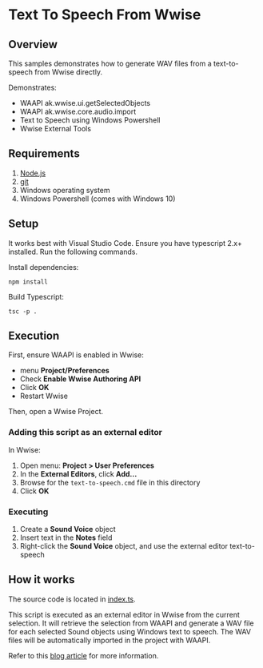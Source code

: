 # Text To Speech From Wwise
## Overview

This samples demonstrates how to generate WAV files from a text-to-speech from Wwise directly.

Demonstrates:
 - WAAPI ak.wwise.ui.getSelectedObjects
 - WAAPI ak.wwise.core.audio.import
 - Text to Speech using Windows Powershell 
 - Wwise External Tools

## Requirements

1. [Node.js](https://nodejs.org)
1. [git](https://git-scm.com/downloads)
1. Windows operating system 
1. Windows Powershell (comes with Windows 10)

## Setup

It works best with Visual Studio Code. Ensure you have typescript 2.x+ installed. Run the following commands.

Install dependencies:

    npm install

Build Typescript:

    tsc -p .

## Execution

First, ensure WAAPI is enabled in Wwise:
 - menu **Project/Preferences**
 - Check **Enable Wwise Authoring API**
 - Click **OK**
 - Restart Wwise

Then, open a Wwise Project.

### Adding this script as an external editor

In Wwise:
1. Open menu: **Project > User Preferences**
1. In the **External Editors**, click **Add...**
1. Browse for the `text-to-speech.cmd` file in this directory
1. Click **OK**

### Executing

1. Create a **Sound Voice** object
1. Insert text in the **Notes** field
1. Right-click the **Sound Voice** object, and use the external editor text-to-speech

## How it works

The source code is located in [index.ts](index.ts). 

This script is executed as an external editor in Wwise from the current selection. It will retrieve the selection from WAAPI and generate a WAV file for each selected Sound objects using Windows text to speech. The WAV files will be automatically imported in the project with WAAPI.

Refer to this [blog article](https://blog.audiokinetic.com/waapi-three-open-source-projects-for-wwise-authoring-api/) for more information. 